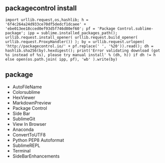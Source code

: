 ## packagecontrol install

```
import urllib.request,os,hashlib; h = '6f4c264a24d933ce70df5dedcf1dcaee' + 'ebe013ee18cced0ef93d5f746d80ef60'; pf = 'Package Control.sublime-package'; ipp = sublime.installed_packages_path(); urllib.request.install_opener( urllib.request.build_opener( urllib.request.ProxyHandler()) ); by = urllib.request.urlopen( 'http://packagecontrol.io/' + pf.replace(' ', '%20')).read(); dh = hashlib.sha256(by).hexdigest(); print('Error validating download (got %s instead of %s), please try manual install' % (dh, h)) if dh != h else open(os.path.join( ipp, pf), 'wb' ).write(by)
```

## package

- AutoFileName
- Colorsublime
- HexViewer
- MarkdownPreview
- Package Control
- Side Bar
- SublimeGit
- View In Browser
- Anaconda
- ConvertToUTF8
- Python PEP8 Autoformat
- SublimeREPL
- Terminal
- SideBarEnhancements
